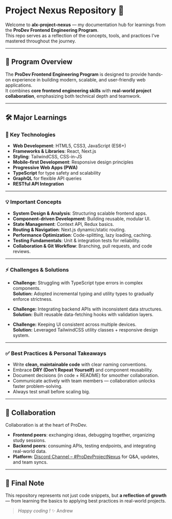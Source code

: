 
# Project Nexus Repository 🚀

Welcome to **alx-project-nexus** — my documentation hub for learnings from the **ProDev Frontend Engineering Program**.  
This repo serves as a reflection of the concepts, tools, and practices I’ve mastered throughout the journey.

---

## 📌 Program Overview
The **ProDev Frontend Engineering Program** is designed to provide hands-on experience in building modern, scalable, and user-friendly web applications.  
It combines **core frontend engineering skills** with **real-world project collaboration**, emphasizing both technical depth and teamwork.

---

## 🛠️ Major Learnings

### 🔑 Key Technologies
- **Web Development**: HTML5, CSS3, JavaScript (ES6+)
- **Frameworks & Libraries**: React, Next.js
- **Styling**: TailwindCSS, CSS-in-JS
- **Mobile-first Development**: Responsive design principles
- **Progressive Web Apps (PWA)**
- **TypeScript** for type safety and scalability
- **GraphQL** for flexible API queries
- **RESTful API Integration**

---

### 💡 Important Concepts
- **System Design & Analysis**: Structuring scalable frontend apps.
- **Component-driven Development**: Building reusable, modular UI.
- **State Management**: Context API, Redux basics.
- **Routing & Navigation**: Next.js dynamic/static routing.
- **Performance Optimization**: Code-splitting, lazy loading, caching.
- **Testing Fundamentals**: Unit & integration tests for reliability.
- **Collaboration & Git Workflow**: Branching, pull requests, and code reviews.

---

### ⚡ Challenges & Solutions
- **Challenge:** Struggling with TypeScript type errors in complex components.  
  **Solution:** Adopted incremental typing and utility types to gradually enforce strictness.  

- **Challenge:** Integrating backend APIs with inconsistent data structures.  
  **Solution:** Built reusable data-fetching hooks with validation layers.  

- **Challenge:** Keeping UI consistent across multiple devices.  
  **Solution:** Leveraged TailwindCSS utility classes + responsive design system.  

---

### ✅ Best Practices & Personal Takeaways
- Write **clean, maintainable code** with clear naming conventions.  
- Embrace **DRY (Don’t Repeat Yourself)** and component reusability.  
- Document decisions (in code + README) for smoother collaboration.  
- Communicate actively with team members — collaboration unlocks faster problem-solving.  
- Always test small before scaling big.  

---

## 🤝 Collaboration
Collaboration is at the heart of ProDev.  

- **Frontend peers**: exchanging ideas, debugging together, organizing study sessions.  
- **Backend peers**: consuming APIs, testing endpoints, and integrating real-world data.  
- **Platform**: [Discord Channel – #ProDevProjectNexus](#) for Q&A, updates, and team syncs.  

---

## 🚀 Final Note
This repository represents not just code snippets, but **a reflection of growth** — from learning the basics to applying best practices in real-world projects.  

> *Happy coding !* ✨  Andrew
